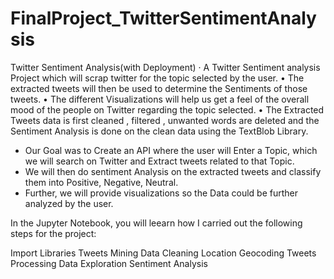# FinalProject_TwitterSentimentAnalysis

Twitter Sentiment Analysis(with Deployment)
· A Twitter Sentiment analysis Project which will scrap twitter for the topic selected by the user. • The extracted tweets will then be used to determine
the Sentiments of those tweets. • The different Visualizations will help us get a feel of the overall mood of the people on Twitter regarding the topic selected. 
• The Extracted Tweets data is first cleaned , filtered , unwanted words are deleted and the Sentiment Analysis is done on the clean data using the TextBlob Library.

- Our Goal was to Create an API where the user will Enter a Topic, which we will search on Twitter and Extract tweets related to that Topic.
- We will then do sentiment Analysis on the extracted tweets and classify them into Positive, Negative, Neutral.
- Further, we will provide visualizations so the Data could be further analyzed by the user. 

In the Jupyter Notebook, you will leearn how I carried out the following steps for the project:

Import Libraries
Tweets Mining
Data Cleaning
Location Geocoding
Tweets Processing
Data Exploration
Sentiment Analysis



